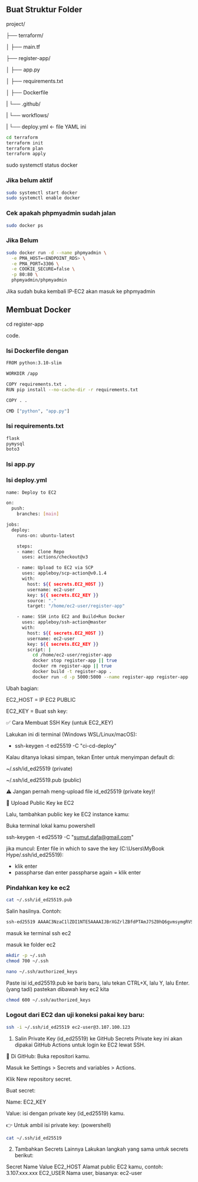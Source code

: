 ## Buat Struktur Folder
project/

├── terraform/

│   ├── main.tf

├── register-app/

│   ├── app.py

│   ├── requirements.txt

│   ├── Dockerfile

|   └── .github/

|      └── workflows/

|        └── deploy.yml  ← file YAML ini

```bash
cd terraform
terraform init
terraform plan
terraform apply
```

sudo systemctl status docker

### Jika belum aktif
```bash
sudo systemctl start docker
sudo systemctl enable docker
```

### Cek apakah phpmyadmin sudah jalan
```bash
sudo docker ps
```

### Jika Belum
```bash
sudo docker run -d --name phpmyadmin \
  -e PMA_HOST=<ENDPOINT_RDS> \
  -e PMA_PORT=3306 \
  -e COOKIE_SECURE=false \
  -p 80:80 \
  phpmyadmin/phpmyadmin
```

Jika sudah buka kembali IP-EC2 akan masuk ke phpmyadmin

## Membuat Docker

cd register-app

code.
### Isi Dockerfile dengan
```bash
FROM python:3.10-slim

WORKDIR /app

COPY requirements.txt .
RUN pip install --no-cache-dir -r requirements.txt

COPY . .

CMD ["python", "app.py"]
```

### Isi requirements.txt
```bash
flask
pymysql
boto3
```

### Isi app.py

### Isi deploy.yml
```bash
name: Deploy to EC2

on:
  push:
    branches: [main]

jobs:
  deploy:
    runs-on: ubuntu-latest

    steps:
    - name: Clone Repo
      uses: actions/checkout@v3

    - name: Upload to EC2 via SCP
      uses: appleboy/scp-action@v0.1.4
      with:
        host: ${{ secrets.EC2_HOST }}
        username: ec2-user
        key: ${{ secrets.EC2_KEY }}
        source: "."
        target: "/home/ec2-user/register-app"

    - name: SSH into EC2 and Build+Run Docker
      uses: appleboy/ssh-action@master
      with:
        host: ${{ secrets.EC2_HOST }}
        username: ec2-user
        key: ${{ secrets.EC2_KEY }}
        script: |
          cd /home/ec2-user/register-app
          docker stop register-app || true
          docker rm register-app || true
          docker build -t register-app .
          docker run -d -p 5000:5000 --name register-app register-app
```
Ubah bagian:

EC2_HOST = IP EC2 PUBLIC

EC2_KEY = Buat ssh key:

✅ Cara Membuat SSH Key (untuk EC2_KEY)

Lakukan ini di terminal (Windows WSL/Linux/macOS):
- ssh-keygen -t ed25519 -C "ci-cd-deploy"

Kalau ditanya lokasi simpan, tekan Enter untuk menyimpan default di:

~/.ssh/id_ed25519 (private)

~/.ssh/id_ed25519.pub (public)

⚠️ Jangan pernah meng-upload file id_ed25519 (private key)!

🔐 Upload Public Key ke EC2

Lalu, tambahkan public key ke EC2 instance kamu:

Buka terminal lokal kamu powershell

ssh-keygen -t ed25519 -C "sumut.dafa@gmail.com"

jika muncul: Enter file in which to save the key (C:\Users\MyBook Hype/.ssh/id_ed25519):

- klik enter
- passpharse dan enter passpharse again = klik enter

### Pindahkan key ke ec2
```bash
cat ~/.ssh/id_ed25519.pub
```

Salin hasilnya. Contoh:
```bash
ssh-ed25519 AAAAC3NzaC1lZDI1NTE5AAAAIJBrXGZrlZBfdPTAmJ7SZ0hQ6gvmsymgRVSAadDakZoY sumut.dafa@gmail.com
```

masuk ke terminal ssh ec2

masuk ke folder ec2
```bash
mkdir -p ~/.ssh
chmod 700 ~/.ssh
```
```bash
nano ~/.ssh/authorized_keys
```
Paste isi id_ed25519.pub ke baris baru, lalu tekan CTRL+X, lalu Y, lalu Enter. (yang tadi) pastekan dibawah key ec2 kita
```bash
chmod 600 ~/.ssh/authorized_keys
```

### Logout dari EC2 dan uji koneksi pakai key baru:
```bash
ssh -i ~/.ssh/id_ed25519 ec2-user@3.107.100.123
```

1. Salin Private Key (id_ed25519) ke GitHub Secrets
Private key ini akan dipakai GitHub Actions untuk login ke EC2 lewat SSH.

📍 Di GitHub:
Buka repositori kamu.

Masuk ke Settings > Secrets and variables > Actions.

Klik New repository secret.

Buat secret:

Name: EC2_KEY

Value: isi dengan private key (id_ed25519) kamu.

👉 Untuk ambil isi private key: (powershell)
```bash
cat ~/.ssh/id_ed25519
```

 2. Tambahkan Secrets Lainnya
Lakukan langkah yang sama untuk secrets berikut:

Secret Name	Value
EC2_HOST	Alamat public EC2 kamu, contoh: 3.107.xxx.xxx
EC2_USER	Nama user, biasanya: ec2-user

